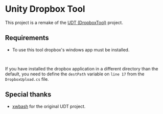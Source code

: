 # Unity Dropbox Tool
This project is a remake of the [UDT (DropboxTool)](https://github.com/xwbash/UDT/tree/main/DropboxTool) project.

## Requirements
* To use this tool dropbox's windows app must be installed.

<br>

If you have installed the dropbox application in a different directory than the default, you need to define the `destPath` variable on `line 17` from the `DropboxUpload.cs` file.

## Special thanks
* [xwbash](https://github.com/xwbash) for the original UDT project.